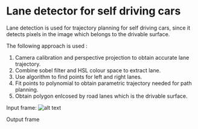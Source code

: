 # Lane detector for self driving cars

Lane detection is used for trajectory planning for self driving cars, since it detects pixels in the image which belongs to the drivable surface.

The following approach is used :

1.	Camera calibration and perspective projection to obtain accurate lane trajectory.
2.	Combine sobel filter and HSL colour space to extract lane.
3.	Use algorithm to find points for left and right lanes.
4.	Fit points to polynomial to obtain parametric trajectory needed for path planning.
5.  Obtain polygon enlcosed by road lanes which is the drivable surface.


Input frame:
![alt text](https://i.ibb.co/qW2jGt8/Untitled.png)


Output frame
